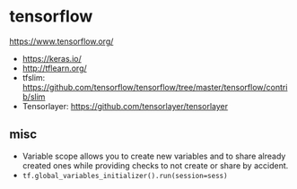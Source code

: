 # tensorflow
https://www.tensorflow.org/

* https://keras.io/
* http://tflearn.org/
* tfslim: https://github.com/tensorflow/tensorflow/tree/master/tensorflow/contrib/slim
* Tensorlayer: https://github.com/tensorlayer/tensorlayer

## misc
* Variable scope allows you to create new variables and
  to share already created ones while
  providing checks to not create or share by accident.
* `tf.global_variables_initializer().run(session=sess)`
